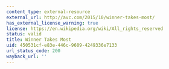 ```yaml
---
content_type: external-resource
external_url: http://avc.com/2015/10/winner-takes-most/
has_external_license_warning: true
license: https://en.wikipedia.org/wiki/All_rights_reserved
status: valid
title: Winner Takes Most
uid: 450531cf-e83e-446c-9609-4249336e7133
url_status_code: 200
wayback_url: ''
---
```

